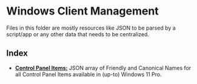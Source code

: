 # Windows Client Management

Files in this folder are mostly resources like JSON to be parsed by a script/app or any other data that needs to be centralized.

## Index

- **[Control Panel Items:](ControlPanelItems.json)** JSON array of Friendly and Canonical Names for all Control Panel Items available in (up-to) Windows 11 Pro.

